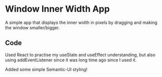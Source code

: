 # Window Inner Width App

A simple app that displays the inner width in pixels by dragging and making the window smaller/bigger.

## Code

Used React to practise my useState and useEffect understanding, but also using addEventListener since it was long time ago since I used it. 

Added some simple Semantic-UI styling!

